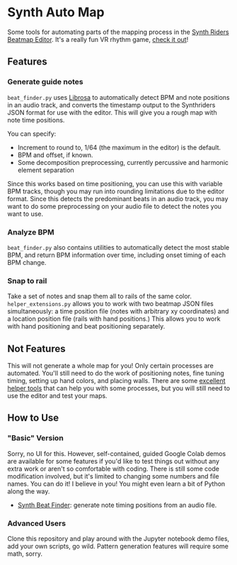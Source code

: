 # Synth Auto Map

Some tools for automating parts of the mapping process in the [Synth Riders Beatmap Editor](https://store.steampowered.com/app/1121930/Synth_Riders_Beatmap_Editor/). It's a really fun VR rhythm game, [check it out](https://synthridersvr.com/)!

## Features

### Generate guide notes

`beat_finder.py` uses [Librosa](https://librosa.org/doc/latest/index.html) to automatically detect BPM and note positions in an audio track, and converts the timestamp output to the Synthriders JSON format for use with the editor. This will give you a rough map with note time positions.

You can specify:
*   Increment to round to, 1/64 (the maximum in the editor) is the default.
*   BPM and offset, if known.
*   Some decomposition preprocessing, currently percussive and harmonic element separation

Since this works based on time positioning, you can use this with variable BPM tracks, though you may run into rounding limitations due to the editor format. Since this detects the predominant beats in an audio track, you may want to do some preprocessing on your audio file to detect the notes you want to use.

### Analyze BPM

`beat_finder.py` also contains utilities to automatically detect the most stable BPM, and return BPM information over time, including onset timing of each BPM change.

### Snap to rail

Take a set of notes and snap them all to rails of the same color. `helper_extensions.py` allows you to work with two beatmap JSON files simultaneously: a time position file (notes with arbitrary xy coordinates) and a location position file (rails with hand positions.) This allows you to work with hand positioning and beat positioning separately.

## Not Features

This will not generate a whole map for you! Only certain processes are automated. You'll still need to do the work of positioning notes, fine tuning timing, setting up hand colors, and placing walls. There are some [excellent helper tools](https://github.com/adosikas/synth_mapping_helper) that can help you with some processes, but you will still need to use the editor and test your maps.

## How to Use

### "Basic" Version

Sorry, no UI for this. However, self-contained, guided Google Colab demos are available for some features if you'd like to test things out without any extra work or aren't so comfortable with coding. There is still some code modification involved, but it's limited to changing some numbers and file names. You can do it! I believe in you! You might even learn a bit of Python along the way.

*   [Synth Beat Finder](https://colab.research.google.com/drive/10ssrPt996BzRDTrVG2RHwYEEqyqulG9L?usp=sharing): generate note timing positions from an audio file.

### Advanced Users 

Clone this repository and play around with the Jupyter notebook demo files, add your own scripts, go wild. Pattern generation features will require some math, sorry.

